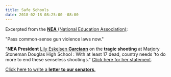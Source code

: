 ```yaml
---
title: Safe Schools
date: 2018-02-18 08:25:00 -08:00
---
```


Excerpted from the [**NEA** (National Education Association)](http://www.nea.org/):

"Pass common-sense gun violence laws now."

"**NEA President** [Lily Eskelsen **Garcíaon**](http://www.nea.org/home/NEA-President-Profile.html) on the **tragic shooting** at Marjory Stoneman Douglas High School : With at least 17 dead, country needs 'to do more to end these senseless shootings."  [Click here for her statement](http://www.nea.org/home/72759.htm). 

[Click here to write a **letter to our senators**.](http://edadvocacy.nea.org/app/write-a-letter?17&engagementId=222053&ep=AAAAC2Flc0NpcGhlcjAxqaFIEapJGPndvUUuL88QyVJO-yMPtFRVywlTGgqSM4buG6ITOn_j1KtjSYO1qkK2L_yduHSB-FXJ779bj_f0edR-r0Hv2nwjREwr7bLhMnM&lp=0)

